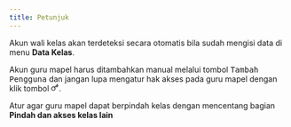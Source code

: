 ```yaml
---
title: Petunjuk
---
```


Akun wali kelas akan terdeteksi secara otomatis bila sudah mengisi data di menu **Data Kelas**.

Akun guru mapel harus ditambahkan manual melalui tombol <kbd class="kbd">Tambah Pengguna</kbd> dan jangan lupa mengatur hak akses pada guru mapel dengan klik tombol <kbd class="kbd"><svg xmlns="http://www.w3.org/2000/svg" width="1em" height="1em" viewBox="0 0 24 24" fill="none" stroke="currentColor" stroke-width="2" stroke-linecap="round" stroke-linejoin="round" class="feather feather-key"><path d="M21 2l-2 2m-7.61 7.61a5.5 5.5 0 1 1-7.778 7.778 5.5 5.5 0 0 1 7.777-7.777zm0 0L15.5 7.5m0 0l3 3L22 7l-3-3m-3.5 3.5L19 4"></path></svg></kbd>.

Atur agar guru mapel dapat berpindah kelas dengan mencentang bagian **Pindah dan akses kelas lain**
